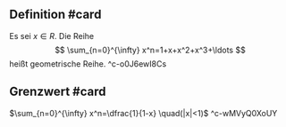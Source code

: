 ## Definition #card 
Es sei $x \in R$. Die Reihe
$$
\sum_{n=0}^{\infty} x^n=1+x+x^2+x^3+\ldots
$$
heißt geometrische Reihe.
^c-o0J6ewI8Cs

## Grenzwert #card 
$\sum_{n=0}^{\infty} x^n=\dfrac{1}{1-x} \quad(|x|<1)$
^c-wMVyQ0XoUY